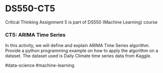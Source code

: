 # DS550-CT5
Critical Thinking Assignment 5 is part of DS550 (Machine Learning) course

### CT5: ARIMA Time Series 

In this activity, we will define and explain ARIMA Time Series algorithm. Provide a python programming example on how to apply the algorithm on a dataset. The dataset used is Daily Climate time series data from Kaggle. 

#data-science #machine-learning 
